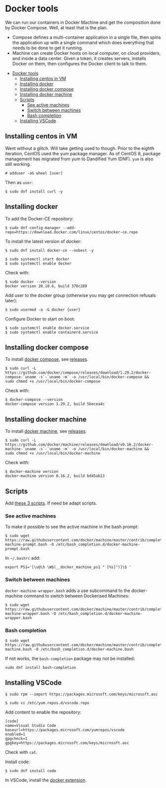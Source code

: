 # Docker tools

We can run our containers in Docker Machine and get the composition done by Docker Compose. Well, at least that is the plan.

* Compose defines a multi-container application in a single file, then spins the application up with a single command which does everything that needs to be done to get it running.
* Machine can create Docker hosts on local computer, on cloud providers, and inside a data center. Given a token, it creates servers, installs Docker on them, then configures the Docker client to talk to them.

- [Docker tools](#docker-tools)
  - [Installing centos in VM](#installing-centos-in-vm)
  - [Installing docker](#installing-docker)
  - [Installing docker compose](#installing-docker-compose)
  - [Installing docker machine](#installing-docker-machine)
  - [Scripts](#scripts)
    - [See active machines](#see-active-machines)
    - [Switch between machines](#switch-between-machines)
    - [Bash completion](#bash-completion)
  - [Installing VSCode](#installing-vscode)

## Installing centos in VM

Went without a glitch. Will take getting used to though. Prior to the eighth iteration, CentOS used the yum package manager. As of CentOS 8, package management has migrated from yum to Dandified Yum (DNF). `yum` is also still working. 

    # adduser -aG wheel [user]
    
Then as `user`:
    
    $ sudo dnf install curl -y

## Installing docker

To add the Docker-CE repository:

    $ sudo dnf config-manager --add-repo=https://download.docker.com/linux/centos/docker-ce.repo
    

To install the latest version of docker:

    $ sudo dnf install docker-ce --nobest -y

    $ sudo systemctl start docker
    $ sudo systemctl enable docker

Check with:

    $ sudo docker --version
    Docker version 20.10.6, build 370c289
    
Add user to the docker group (otherwise you may get connection refusals later):

    $ sudo usermod -a -G docker {user}

Configure Docker to start on boot:

    $ sudo systemctl enable docker.service
    $ sudo systemctl enable containerd.service

    
## Installing docker compose

To install [docker compose](https://github.com/docker/compose), see [releases](https://github.com/docker/compose/releases).

    $ sudo curl -L https://github.com/docker/compose/releases/download/1.29.2/docker-compose-`uname -s`-`uname -m` -o /usr/local/bin/docker-compose &&
    sudo chmod +x /usr/local/bin/docker-compose

Check with:

    $ docker-compose --version
    docker-compose version 1.29.2, build 5becea4c

## Installing docker machine

To install [docker machine](https://github.com/docker/machine), see [releases](https://github.com/docker/machine/releases).

    $ sudo curl -L https://github.com/docker/machine/releases/download/v0.16.2/docker-machine-`uname -s`-`uname -m` -o /usr/local/bin/docker-machine &&
    sudo chmod +x /usr/local/bin/docker-machine

Check with:

    $ docker-machine version
    docker-machine version 0.16.2, build bd45ab13
    
## Scripts
    
Add [these 3 scripts](https://github.com/docker/machine/tree/master/contrib/completion/bash). If need be adapt scripts.

### See active machines

To make it possible to see the active machine in the bash prompt:

    $ sudo wget https://raw.githubusercontent.com/docker/machine/master/contrib/completion/bash/docker-machine-prompt.bash -O /etc/bash_completion.d/docker-machine-prompt.bash
    
In `~/.bashrc` add:

    export PS1='[\u@\h \W$(__docker_machine_ps1 " [%s]")]\$ '
    
### Switch between machines

`docker-machine-wrapper.bash` adds a use subcommand to the docker-machine command to switch between Dockerised Machines:

    $ sudo wget https://raw.githubusercontent.com/docker/machine/master/contrib/completion/bash/docker-machine-wrapper.bash -O /etc/bash_completion.d/docker-machine-wrapper.bash
    
### Bash completion

    $ sudo wget https://raw.githubusercontent.com/docker/machine/master/contrib/completion/bash/docker-machine.bash -O /etc/bash_completion.d/docker-machine.bash

If not works, the `bash-completion` package may not be installed:

    sudo dnf install bash-completion
    
## Installing VSCode

    $ sudo rpm --import https://packages.microsoft.com/keys/microsoft.asc
    
    $ sudo vi /etc/yum.repos.d/vscode.repo
    
Add content to enable the repository:

    [code]
    name=Visual Studio Code
    baseurl=https://packages.microsoft.com/yumrepos/vscode
    enabled=1
    gpgcheck=1
    gpgkey=https://packages.microsoft.com/keys/microsoft.asc

Check with `cat`.

Install code:

    $ sudo dnf install code

In VSCode, install the [docker extension](https://marketplace.visualstudio.com/items?itemName=ms-azuretools.vscode-docker).